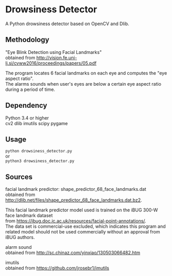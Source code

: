 # Drowsiness Detector
A Python drowsiness detector based on OpenCV and Dlib.

## Methodology
"Eye Blink Detection using Facial Landmarks"  
obtained from http://vision.fe.uni-lj.si/cvww2016/proceedings/papers/05.pdf  

The program locates 6 facial landmarks on each eye and computes the "eye aspect ratio".  
The alarms sounds when user's eyes are below a certain eye aspect ratio during a period of time.  

## Dependency
Python 3.4 or higher  
cv2
dlib
imutils
scipy
pygame

## Usage
`python drowsiness_detector.py`  
or  
`python3 drowsiness_detector.py`

## Sources
facial landmark predictor: shape_predictor_68_face_landmarks.dat  
obtained from http://dlib.net/files/shape_predictor_68_face_landmarks.dat.bz2.  

This facial landmark predictor model used is trained on the iBUG 300-W face landmark dataset  
from https://ibug.doc.ic.ac.uk/resources/facial-point-annotations/.  
The data set is commercial-use excluded, which indicates this program and related model should not be used commercially without an approval from iBUG authors.  

alarm sound  
obtained from http://sc.chinaz.com/yinxiao/130503066482.htm

imutils  
obtained from https://github.com/jrosebr1/imutils
